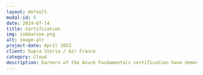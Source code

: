 ```yaml
---
layout: default
modal-id: 5
date: 2014-07-14
title: Certification
img: submarine.png
alt: image-alt
project-date: April 2023
client: Sopra Steria / Air France
category: Cloud
description: Earners of the Azure Fundamentals certification have demonstrated foundational level knowledge of cloud services and how those services are provided with Microsoft Azure.
---
```

